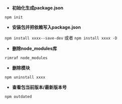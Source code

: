 - **初始化生成package.json**

`npm init`

- **安装包并把依赖写入package.json**

`npm install xxxx--save-dev`  或者  `npm install xxxx -D`

- **删除node_modules库**

`rimraf node_modules`

- **删除模块**

`npm uninstall xxxx`

- **查看包当前版本/最新版本号**

`npm outdated`